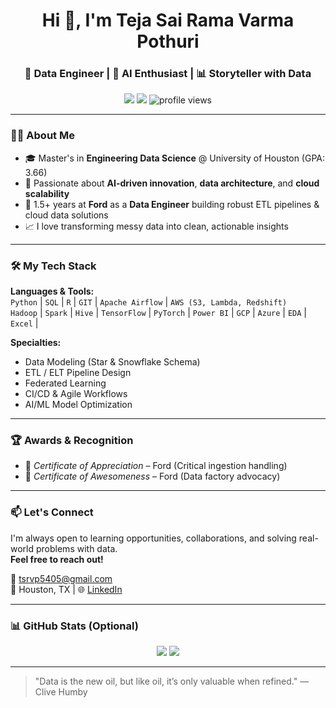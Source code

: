 <h1 align="center">Hi 👋, I'm Teja Sai Rama Varma Pothuri</h1>
<h3 align="center">🚀 Data Engineer | 🧠 AI Enthusiast | 📊 Storyteller with Data</h3>

<p align="center">
  <a href="mailto:tsrvp5405@gmail.com"><img src="https://img.shields.io/badge/Gmail-tsrvp5405@gmail.com-red?logo=gmail" /></a>
  <a href="https://www.linkedin.com/in/teja-sai-rama-varma-pothuri-9138711b1" target="_blank"><img src="https://img.shields.io/badge/LinkedIn-Teja%20Sai%20Rama%20Varma%20Pothuri-blue?logo=linkedin" /></a>
  <img src="https://komarev.com/ghpvc/?username=teja-varma&label=Profile%20views&color=0e75b6&style=flat" alt="profile views" />
</p>

---

### 🧑‍🎓 About Me

- 🎓 Master's in **Engineering Data Science** @ University of Houston (GPA: 3.66)
- 🧠 Passionate about **AI-driven innovation**, **data architecture**, and **cloud scalability**
- 💼 1.5+ years at **Ford** as a **Data Engineer** building robust ETL pipelines & cloud data solutions
- 📈 I love transforming messy data into clean, actionable insights

---

### 🛠️ My Tech Stack

**Languages & Tools:**  
`Python` | `SQL` | `R` | `GIT` | `Apache Airflow` | `AWS (S3, Lambda, Redshift)`  
`Hadoop` | `Spark` | `Hive` | `TensorFlow` | `PyTorch` | `Power BI` | `GCP` | `Azure` | `EDA` | `Excel` |

**Specialties:**  
- Data Modeling (Star & Snowflake Schema)  
- ETL / ELT Pipeline Design  
- Federated Learning  
- CI/CD & Agile Workflows  
- AI/ML Model Optimization  

---

### 🏆 Awards & Recognition

- 🏅 *Certificate of Appreciation* – Ford (Critical ingestion handling)
- 🌟 *Certificate of Awesomeness* – Ford (Data factory advocacy)

---

### 📫 Let's Connect

I'm always open to learning opportunities, collaborations, and solving real-world problems with data.  
**Feel free to reach out!**

📧 tsrvp5405@gmail.com  
📍 Houston, TX | 🌐 [LinkedIn](https://www.linkedin.com/in/teja-sai-rama-varma-pothuri-9138711b1)

---

### 📊 GitHub Stats (Optional)

<p align="center">
  <img src="https://github-readme-stats.vercel.app/api?username=teja-varma&show_icons=true&theme=radical" />
  <img src="https://github-readme-stats.vercel.app/api/top-langs/?username=teja-varma&layout=compact&theme=radical" />
</p>

---

> "Data is the new oil, but like oil, it’s only valuable when refined." — Clive Humby
